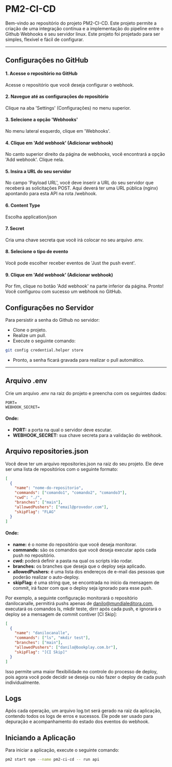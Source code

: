 # PM2-CI-CD

Bem-vindo ao repositório do projeto PM2-CI-CD. Este projeto permite a criação de uma integração contínua e a implementação do pipeline entre o Github Webhooks e seu servidor linux. Este projeto foi projetado para ser simples, flexível e fácil de configurar.

---

## Configurações no GitHub

#### 1. Acesse o repositório no GitHub

Acesse o repositório que você deseja configurar o webhook.

#### 2. Navegue até as configurações do repositório

Clique na aba 'Settings' (Configurações) no menu superior.

#### 3. Selecione a opção 'Webhooks'

No menu lateral esquerdo, clique em 'Webhooks'.

#### 4. Clique em 'Add webhook' (Adicionar webhook)

No canto superior direito da página de webhooks, você encontrará a opção 'Add webhook'. Clique nela.

#### 5. Insira a URL do seu servidor

No campo 'Payload URL', você deve inserir a URL do seu servidor que receberá as solicitações POST.
Aqui deverá ter uma URL pública (nginx) apontando para esta API na rota /webhook.

#### 6. Content Type

Escolha application/json

#### 7. Secret

Cria uma chave secreta que você irá colocar no seu arquivo .env.

#### 8. Selecione o tipo de evento

Você pode escolher receber eventos de 'Just the push event'.

#### 9. Clique em 'Add webhook' (Adicionar webhook)

Por fim, clique no botão 'Add webhook' na parte inferior da página.
Pronto! Você configurou com sucesso um webhook no GitHub.

## Configurações no Servidor

Para persistir a senha do Github no servidor:

- Clone o projeto.
- Realize um pull.
- Execute o seguinte comando:

```bash
git config credential.helper store
```

- Pronto, a senha ficará gravada para realizar o pull automático.

---

## Arquivo .env

Crie um arquivo .env na raiz do projeto e preencha com os seguintes dados:

```env
PORT=
WEBHOOK_SECRET=
```

#### Onde:

- **PORT:** a porta na qual o servidor deve escutar.
- **WEBHOOK_SECRET:** sua chave secreta para a validação do webhook.

## Arquivo repositories.json

Você deve ter um arquivo repositories.json na raiz do seu projeto. Ele deve ser uma lista de repositórios com o seguinte formato:

```json
[
  {
    "name": "nome-do-repositorio",
    "commands": ["comando1", "comando2", "comando3"],
    "cwd": "./",
    "branches": ["main"],
    "allowedPushers": ["email@provedor.com"],
    "skipFlag": "FLAG"
  }
]
```

#### Onde:

- **name:** é o nome do repositório que você deseja monitorar.
- **commands:** são os comandos que você deseja executar após cada push no repositório.
- **cwd:** poderá definir a pasta na qual os scripts irão rodar.
- **branches:** os branches que deseja que o deploy seja aplicado.
- **allowedPushers:** é uma lista dos endereços de e-mail das pessoas que poderão realizar o auto-deploy.
- **skipFlag:** é uma string que, se encontrada no início da mensagem de commit, irá fazer com que o deploy seja ignorado para esse push.

Por exemplo, a seguinte configuração monitorará o repositório danilocanalle, permitirá pushs apenas de danilo@mundialeditora.com, executará os comandos ls, mkdir teste, dirrr após cada push, e ignorará o deploy se a mensagem de commit contiver [CI Skip]:

```json
[
  {
    "name": "danilocanalle",
    "commands": ["ls", "mkdir test"],
    "branches": ["main"],
    "allowedPushers": ["danilo@bookplay.com.br"],
    "skipFlag": "[CI Skip]"
  }
]
```

Isso permite uma maior flexibilidade no controle do processo de deploy, pois agora você pode decidir se deseja ou não fazer o deploy de cada push individualmente.

## Logs

Após cada operação, um arquivo log.txt será gerado na raiz da aplicação, contendo todos os logs de erros e sucessos. Ele pode ser usado para depuração e acompanhamento do estado dos eventos do webhook.

## Iniciando a Aplicação

Para iniciar a aplicação, execute o seguinte comando:

```bash
pm2 start npm --name pm2-ci-cd -- run api
```
